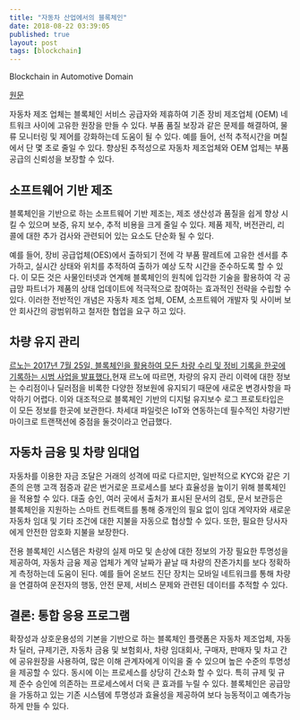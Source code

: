 ```yaml
---
title: "자동차 산업에서의 블록체인"
date: 2018-08-22 03:39:05
published: true
layout: post
tags: [blockchain]
---
```


Blockchain in Automotive Domain

[원문](https://papers.ssrn.com/sol3/papers.cfm?abstract_id=3139589)

자동차 제조 업체는 블록체인 서비스 공급자와 제휴하여 기존 장비 제조업체 (OEM) 네트워크 사이에 고유한 원장을 만들 수 있다. 부품 품질 보장과 같은 문제를 해결하여, 물류 모니터링 및 제어를 강화하는데 도움이 될 수 있다. 예를 들어, 선적 추적시간을 며칠에서 단 몇 초로 줄일 수 있다. 향상된 추적성으로 자동차 제조업체와 OEM 업체는 부품 공급의 신뢰성을 보장할 수 있다.

## 소프트웨어 기반 제조 

블록체인을 기반으로 하는 소프트웨어 기반 제조는, 제조 생산성과 품질을 쉽게 향상 시킬 수 있으며 보증, 유지 보수, 추적 비용을 크게 줄일 수 있다. 제품 제작, 버전관리, 리콜에 대한 추가 검사와 관련되어 있는 요소도 단순화 될 수 있다.

예를 들어, 장비 공급업체(OES)에서 출하되기 전에 각 부품 팔레트에 고유한 센서를 추가하고, 실시간 상태와 위치를 추적하여 출하가 예상 도착 시간을 준수하도록 할 수 있다. 이 모든 것은 사물인터넷과 연계해 블록체인의 원칙에 입각한 기술을 활용하여 각 공급망 파트너가 제품의 상태 업데이트에 적극적으로 참여하는 효과적인 전략을 수립할 수 있다. 이러한 전반적인 개념은 자동차 제조 업체, OEM, 소프트웨어 개발자 및 사이버 보안 회사간의 광범위하고 철저한 협업을 요구 하고 있다.

## 차량 유지 관리

[르노는 2017년 7월 25일, 블록체인을 활용하여 모든 차량 수리 및 정비 기록을 한곳에 기록하는 시범 사업을 발표했다.](https://www.coindesk.com/automaker-renault-trials-blockchain-bid-secure-car-repair-data/)현재 르노에 따르면, 차량의 유지 관리 이력에 대한 정보는 수리점이나 딜러점을 비록한 다양한 정보원에 유지되기 때문에 새로운 변경사항을 파악하기 어렵다. 이와 대조적으로 블록체인 기반의 디지털 유지보수 로그 프로토타입은 이 모든 정보를 한곳에 보관한다. 차세대 파일럿은 IoT와 연동하는데 필수적인 차량기반 마이크로 트랜잭션에 중점을 둘것이라고 언급했다.

## 자동차 금융 및 차량 임대업

자동차를 이용한 자금 조달은 거래의 성격에 따로 다르지만, 일반적으로 KYC와 같은 기존의 은행 고객 점증과 같은 번거로운 프로세스를 보다 효율성을 높이기 위해 블록체인을 적용할 수 있다. 대출 승인, 여러 곳에서 출처가 표시된 문서의 검토, 문서 보관등은 블록체인을 지원하는 스마트 컨트랙트를 통해 중개인의 필요 없이 임대 계약자와 새로운 자동차 임대 및 기타 조건에 대한 지불을 자동으로 협상할 수 있다. 또한, 필요한 당사자에게 안전한 암호화 지불을 보장한다.

전용 블록체인 시스템은 차량의 실제 마모 및 손상에 대한 정보의 가장 필요한 투명성을 제공하여, 자동차 금융 제공 업체가 계약 날짜가 끝날 때 차량의 잔존가치를 보다 정확하게 측정하는데 도움이 된다. 예를 들어 온보드 진단 장치는 모바일 네트워크를 통해 차량을 연결하여 운전자의 행동, 안전 문제, 서비스 문제와 관련된 데이터를 추적할 수 있다. 

## 결론: 통합 응용 프로그램

확장성과 상호운용성의 기본을 기반으로 하는 블록체인 플랫폼은 자동차 제조업체, 자동차 딜러, 규제기관, 자동차 금융 및 보험회사, 차량 임대회사, 구매자, 판매자 및 차고 간에 공유원장을 사용하여, 많은 이해 관계자에게 이익을 줄 수 있으며 높은 수준의 투명성을 제공할 수 있다. 동시에 이는 프로세스를 상당히 간소화 할 수 있다. 특히 규제 및 규제 준수 승인에 의존하는 프로세스에서 더욱 큰 효과를 누릴 수 있다. 블록체인은 공급망을 가동하고 있는 기존 시스템에 투명성과 효율성을 제공하여 보다 능동적이고 예측가능하게 만들 수 있다.

